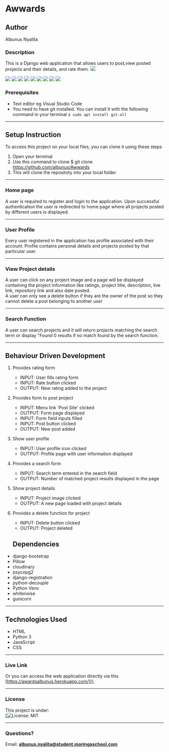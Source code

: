 # Awwards
## Author
Albunus Nyalita
### Description
This is a Django web application that allows users to post,view posted projects and their details, and rate them. 
<img src="static/image/Screenshot from 2021-12-12 21-32-46.png">
 
 
 <img src="static/image/Screenshot from 2021-12-12 21-32-58.png">

 

<img src="static/image/Screenshot from 2021-12-12 21-33-24.png">

 
<img src="static/image/Screenshot from 2021-12-12 21-33-33.png">
<img src="static/image/Screenshot from 2021-12-12 21-33-43.png">
<img src="static/image/Screenshot from 2021-12-12 21-33-55.png">
<img src="static/image/Screenshot from 2021-12-12 21-34-03.png">
 
 
 <img src="static/image/Screenshot from 2021-12-12 21-34-10.png">

 
<img src="static/image/Screenshot from 2021-12-12 21-34-38.png">
<img src="static/image/Screenshot from 2021-12-12 21-34-50.png">




### Prerequisites
* Text editor eg Visual Studio Code
* You need to have git installed. You can install it with the following command in your terminal
`$ sudo apt install git-all`
*****
## Setup Instruction
To access this project on your local files, you can clone it using these steps
1. Open your terminal
1. Use this command to clone $ git clone https://github.com/albunus/Awwards
1. This will clone the repositoty into your local folder
*****
### Home page
A user is required to register and login to the application. Upon successful authentication the user is redirected to home page where all projects posted by different users is displayed.
*****
### User Profile
Every user registered in the application has profile associated with their account. Profile contains personal details and projects posted by that particular user.
*****
### View Project details
A user can click on any project image and a page will be displayed containing the project information like ratings, project title, description, live link, repository link and also date posted.  
A user can only see a delete button if they are the owner of the post so they cannot delete a post belonging to another user
*****
### Search Function
A user can search projects and it will return projects matching the search term or display "Found 0 results if no match found by the search function.
*****
## Behaviour Driven Development
1. Provides rating form
   - INPUT: User fills rating form
   - INPUT: Rate button clicked
   - OUTPUT: New rating added to the project
1. Provides form to post project 
   - INPUT: Menu link 'Post Site' clicked
   - OUTPUT: Form page displayed
   - INPUT: Form field inputs filled
   - INPUT: Post button clicked
   - OUTPUT: New post added
1. Show user profile 
   - INPUT: User profile icon clicked
   - OUTPUT: Profile page with user information displayed
1. Provides a search form
   - INPUT: Search term entered in the search field
   - OUTPUT: Number of matched project results displayed in the page
1. Show project details
   - INPUT: Project image clicked
   - OUTPUT: A new page loaded with project details
1. Provides a delete function for project
   - INPUT: Delete button clicked
   - OUTPUT: Project deleted
   
   ## Dependencies
* django-bootstrap
* Pillow
* cloudinary
* psycopg2
* django-registration
* python-decouple
* Python Venv
* whitenoise
* gunicorn
*****
## Technologies Used
* HTML
* Python 3
* JavaScript
* CSS
******
### Live Link
Or you can access the web application directly via this [https://awardsalbunus.herokuapp.com/]().
*****

### License
This project is under:  
[![License: MIT](/LICENSE)
*****

### Questions?
Email: **[albunus.nyalita@student.moringaschool.com](mailto:albunus.nyalita@student.moringaschool.com)**
